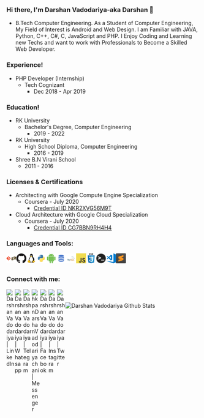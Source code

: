 ### Hi there, I'm Darshan Vadodariya-aka Darshan 👋
  - B.Tech Computer Engineering. As a Student of Computer Engineering, My Field of Interest is Android and Web Design. I am Familiar with JAVA, Python, C++, C#, C, JavaScript and PHP. I Enjoy Coding and Learning new Techs and want to work with Professionals to Become a Skilled Web Developer.

### Experience!
  - PHP Developer (Internship)
    - Tech Cognizant
      - Dec 2018 - Apr 2019

### Education!
  - RK University
    - Bachelor's Degree, Computer Engineering
      - 2019 - 2022
  - RK University
    - High School Diploma, Computer Engineering
      - 2016 - 2019
  - Shree B.N Virani School
     - 2011 - 2016

### Licenses & Certifications
  - Architecting with Google Compute Engine Specialization
    - Coursera - July 2020
      - [Credential ID NKR2XVG56M9T](https://www.coursera.org/account/accomplishments/specialization/certificate/NKR2XVG56M9T)
  - Cloud Architecture with Google Cloud Specialization
    - Coursera - July 2020
      - [Credential ID CG7BBN9RH4H4](https://www.coursera.org/account/accomplishments/professional-cert/certificate/CG7BBN9RH4H4)
  
### Languages and Tools:

<img align="left" alt="Git" width="26px" src="https://raw.githubusercontent.com/github/explore/80688e429a7d4ef2fca1e82350fe8e3517d3494d/topics/git/git.png" />
<img align="left" alt="GitHub" width="26px" src="https://raw.githubusercontent.com/github/explore/78df643247d429f6cc873026c0622819ad797942/topics/github/github.png" />
<img align="left" alt="Linux" width="26px" src="https://raw.githubusercontent.com/github/explore/master/topics/linux/linux.png" />
<img align="left" alt="Python" width="26px" src="https://raw.githubusercontent.com/github/explore/master/topics/python/python.png" />
<img align="left" alt="Android" width="26px" src="https://raw.githubusercontent.com/github/explore/master/topics/android/android.png" />
<img align="left" alt="SQL" width="26px" src="https://raw.githubusercontent.com/github/explore/80688e429a7d4ef2fca1e82350fe8e3517d3494d/topics/sql/sql.png" />
<img align="left" alt="MySQL" width="26px" src="https://raw.githubusercontent.com/github/explore/80688e429a7d4ef2fca1e82350fe8e3517d3494d/topics/mysql/mysql.png" />
<img align="left" alt="JavaScript" width="26px" src="https://raw.githubusercontent.com/github/explore/80688e429a7d4ef2fca1e82350fe8e3517d3494d/topics/javascript/javascript.png" />
<img align="left" alt="CSS3" width="26px" src="https://raw.githubusercontent.com/github/explore/80688e429a7d4ef2fca1e82350fe8e3517d3494d/topics/css/css.png" />
<img align="left" alt="HTML5" width="26px" src="https://raw.githubusercontent.com/github/explore/80688e429a7d4ef2fca1e82350fe8e3517d3494d/topics/terminal/terminal.png" />
<img align="left" alt="Visual Studio Code" width="26px" src="https://raw.githubusercontent.com/github/explore/80688e429a7d4ef2fca1e82350fe8e3517d3494d/topics/visual-studio-code/visual-studio-code.png" />
<img align="left" alt="Sublime Text" width="26px" src="https://raw.githubusercontent.com/github/explore/master/topics/sublime-text/sublime-text.png" />

<br />
<br />

### Connect with me:

[<img align="left" alt="DarshanVadodariya | LinkedIn" width="22px" src="https://cdn.jsdelivr.net/npm/simple-icons@3.3.0/icons/linkedin.svg" />][linkedin]
[<img align="left" alt="DarshanVadodariya | Whatsapp" width="22px" src="https://cdn.jsdelivr.net/npm/simple-icons@3.3.0/icons/whatsapp.svg" />][whatsapp]
[<img align="left" alt="DarshanVadodariya | Telegram" width="22px" src="https://cdn.jsdelivr.net/npm/simple-icons@3.3.0/icons/telegram.svg" />][telegram]
[<img align="left" alt="hkpanDarshanVadodariyachani | Messenger" width="22px" src="https://cdn.jsdelivr.net/npm/simple-icons@3.3.0/icons/messenger.svg" />][messenger]
[<img align="left" alt="DarshanVadodariya | Facebook" width="22px" src="https://cdn.jsdelivr.net/npm/simple-icons@3.3.0/icons/facebook.svg" />][facebook]
[<img align="left" alt="DarshanVadodariya | Instagram" width="22px" src="https://cdn.jsdelivr.net/npm/simple-icons@v3/icons/instagram.svg" />][instagram]
[<img align="left" alt="DarshanVadodariya | Twitter" width="22px" src="https://cdn.jsdelivr.net/npm/simple-icons@v3/icons/twitter.svg" />][twitter]

<br />
<br />

<img align="left" alt="Darshan Vadodariya Github Stats" src="https://github-readme-stats.vercel.app/api?username=akadarshan&show_icons=true&hide_border=true" />

<br />
<br />



[linkedin]: https://www.linkedin.com/in/darshanvadodariya/
[whatsapp]: https://api.whatsapp.com/send?phone=9879354039&text=Hi&source=&data=&app_absent=
[telegram]: https://t.me/darshanvadodariya
[messenger]: https://m.me/akadarshan
[facebook]: https://fb.com/akadarshan
[instagram]: https://www.instagram.com/darshan.vadodariya/
[twitter]: https://twitter.com/akadarshan/
